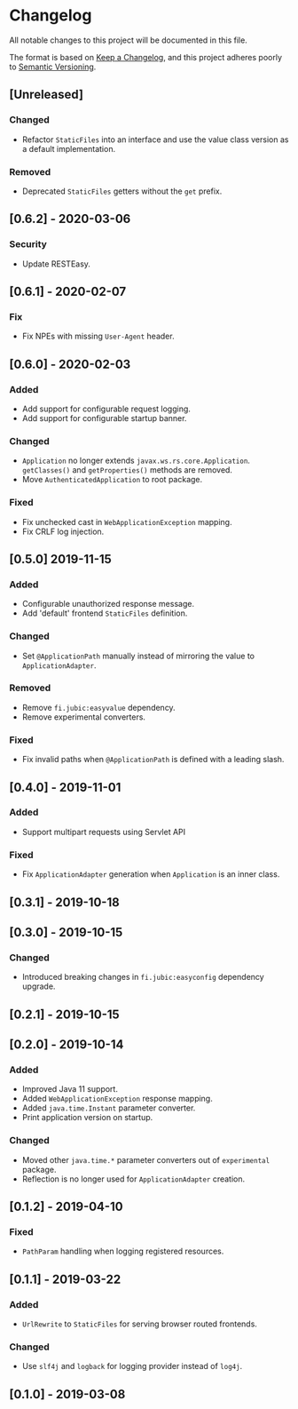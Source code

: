 # Changelog
All notable changes to this project will be documented in this file.

The format is based on [Keep a Changelog](https://keepachangelog.com/en/1.0.0/),
and this project adheres poorly to [Semantic Versioning](https://semver.org/spec/v2.0.0.html).

## [Unreleased]
### Changed
- Refactor `StaticFiles` into an interface and use the value class version as a default implementation.

### Removed
- Deprecated `StaticFiles` getters without the `get` prefix.

## [0.6.2] - 2020-03-06
### Security
- Update RESTEasy.

## [0.6.1] - 2020-02-07
### Fix
- Fix NPEs with missing `User-Agent` header.

## [0.6.0] - 2020-02-03
### Added
- Add support for configurable request logging.
- Add support for configurable startup banner.

### Changed
- `Application` no longer extends `javax.ws.rs.core.Application`. `getClasses()` and `getProperties()` methods are removed.
- Move `AuthenticatedApplication` to root package.

### Fixed
- Fix unchecked cast in `WebApplicationException` mapping.
- Fix CRLF log injection.

## [0.5.0] 2019-11-15
### Added
- Configurable unauthorized response message.
- Add 'default' frontend `StaticFiles` definition.

### Changed
- Set `@ApplicationPath` manually instead of mirroring the value to `ApplicationAdapter`.

### Removed
- Remove `fi.jubic:easyvalue` dependency.
- Remove experimental converters.

### Fixed
- Fix invalid paths when `@ApplicationPath` is defined with a leading slash.

## [0.4.0] - 2019-11-01
### Added
- Support multipart requests using Servlet API

### Fixed
- Fix `ApplicationAdapter` generation when `Application` is an inner
  class.

## [0.3.1] - 2019-10-18

## [0.3.0] - 2019-10-15
### Changed
- Introduced breaking changes in `fi.jubic:easyconfig` dependency upgrade.

## [0.2.1] - 2019-10-15

## [0.2.0] - 2019-10-14
### Added
- Improved Java 11 support.
- Added `WebApplicationException` response mapping.
- Added `java.time.Instant` parameter converter.
- Print application version on startup.

### Changed
- Moved other `java.time.*` parameter converters out of `experimental` package.
- Reflection is no longer used for `ApplicationAdapter` creation.

## [0.1.2] - 2019-04-10
### Fixed
- `PathParam` handling when logging registered resources.

## [0.1.1] - 2019-03-22
### Added
- `UrlRewrite` to `StaticFiles` for serving browser routed frontends.

### Changed
- Use `slf4j` and `logback` for logging provider instead of `log4j`.

## [0.1.0] - 2019-03-08